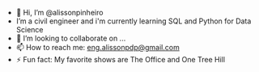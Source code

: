 - 👋 Hi, I’m @alissonpinheiro
- I’m a civil engineer and i'm currently learning SQL and Python for Data Science
- 💞️ I’m looking to collaborate on ...
- 📫 How to reach me: eng.alissonpdp@gmail.com
- ⚡ Fun fact: My favorite shows are The Office and One Tree Hill
